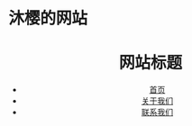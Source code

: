 # 沐樱的网站
<html lang="zh-CN">
<head>
    <meta charset="UTF-8">
    <meta name="viewport" content="width=device-width, initial-scale=1.0">
    <meta name="description" content="页面描述信息">
    <meta name="keywords" content="关键词1, 关键词2">
    <meta name="author" content="作者名称">
    <!-- 外部资源 -->
    <link rel="stylesheet" href="styles.css">
    <!-- 可以添加其他CSS文件 -->
</head>
<body>
    <!-- 页面头部 -->
    <header>
        <h1>网站标题</h1>
        <!-- 导航栏 -->
        <nav>
            <ul>
                <li><a href="#">首页</a></li>
                <li><a href="#">关于我们</a></li>
                <li><a href="#">联系我们</a></li>
            </ul>
        </nav>
    </header>

   
</body>
</html>
